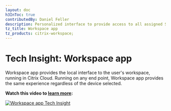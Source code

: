 ```yaml
---
layout: doc
h3InToc: true
contributedBy: Daniel Feller
description: Personalized interface to provide access to all assigned SaaS apps, web apps, virtual Windows apps, virtual Linux apps, desktops, and data.
tz_title: Workspace app
tz_products: citrix-workspace;
---
```

# Tech Insight: Workspace app

Workspace app provides the local interface to the user's workspace, running in Citrix Cloud. Running on any end point, Workspace app provides the same experience regardless of the device selected.

**Watch this video to [learn more](https://www.youtube.com/watch?v=MWaYg20HZHo):**

[![Workspace app Tech Insight](/en-us/tech-zone/learn/media/shared_video-placeholder.png)](https://www.youtube.com/watch?v=MWaYg20HZHo)
